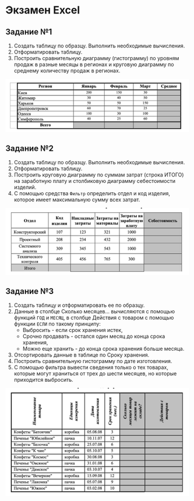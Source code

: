 # Экзамен Excel

## Задание №1

1. Создать таблицу по образцу. Выполнить необходимые вычисления.
2. Отформатировать таблицу.
3. Построить сравнительную диаграмму (гистограмму) по уровням продаж в разные месяцы в
регионах и круговую диаграмму по среднему количеству продаж в регионах.

![alt text](image.png)

## Задание №2

1. Создать таблицу по образцу. Выполнить необходимые вычисления.
2. Отформатировать таблицу.
3. Построить круговую диаграмму по суммам затрат (строка ИТОГО) на заработную плату и
столбиковую диаграмму себестоимости изделий.
4. С помощью средства `Фильтр` определить отдел и код изделия, которое имеет максимальную
сумму всех затрат.

![alt text](image-1.png)

## Задание №3

1. Создать таблицу и отформатировать ее по образцу.
2. Данные в столбце Сколько месяцев… вычисляются с помощью функций `ГОД` и `МЕСЯЦ`, в
столбце Действия с товаром с помощью функции `ЕСЛИ` по такому принципу:
   - Выбросить - если срок хранения истек,
   - Срочно продавать - остался один месяц до конца срока хранения,
   - Можно еще хранить - до конца срока хранения больше месяца.
3. Отсортировать данные в таблице по Сроку хранения.
4. Построить сравнительную гистограмму по дате изготовления.
5. С помощью фильтра вывести сведения только о тех товарах, которые могут храниться от трех
до шести месяцев, но которые приходится выбросить.

![alt text](image-2.png)
